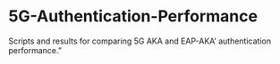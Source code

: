# 5G-Authentication-Performance
Scripts and results for comparing 5G AKA and EAP-AKA’ authentication performance.”
